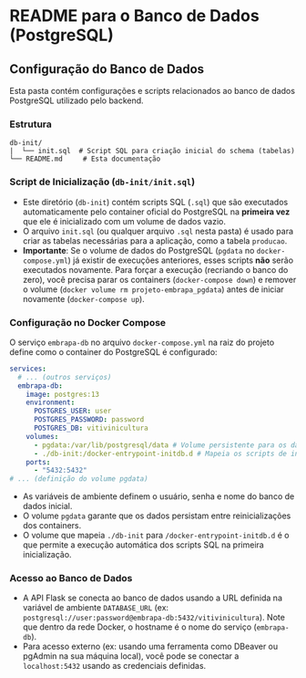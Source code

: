 # README para o Banco de Dados (PostgreSQL)

## Configuração do Banco de Dados

Esta pasta contém configurações e scripts relacionados ao banco de dados PostgreSQL utilizado pelo backend.

### Estrutura

```
db-init/
|  └── init.sql  # Script SQL para criação inicial do schema (tabelas)
└── README.md     # Esta documentação
```

### Script de Inicialização (`db-init/init.sql`)

-   Este diretório (`db-init`) contém scripts SQL (`.sql`) que são executados automaticamente pelo container oficial do PostgreSQL na **primeira vez** que ele é inicializado com um volume de dados vazio.
-   O arquivo `init.sql` (ou qualquer arquivo `.sql` nesta pasta) é usado para criar as tabelas necessárias para a aplicação, como a tabela `producao`.
-   **Importante**: Se o volume de dados do PostgreSQL (`pgdata` no `docker-compose.yml`) já existir de execuções anteriores, esses scripts **não** serão executados novamente. Para forçar a execução (recriando o banco do zero), você precisa parar os containers (`docker-compose down`) e remover o volume (`docker volume rm projeto-embrapa_pgdata`) antes de iniciar novamente (`docker-compose up`).

### Configuração no Docker Compose

O serviço `embrapa-db` no arquivo `docker-compose.yml` na raiz do projeto define como o container do PostgreSQL é configurado:

```yaml
services:
  # ... (outros serviços)
  embrapa-db:
    image: postgres:13
    environment:
      POSTGRES_USER: user
      POSTGRES_PASSWORD: password
      POSTGRES_DB: vitivinicultura
    volumes:
      - pgdata:/var/lib/postgresql/data # Volume persistente para os dados
      - ./db-init:/docker-entrypoint-initdb.d # Mapeia os scripts de init
    ports:
      - "5432:5432"
# ... (definição do volume pgdata)
```

-   As variáveis de ambiente definem o usuário, senha e nome do banco de dados inicial.
-   O volume `pgdata` garante que os dados persistam entre reinicializações dos containers.
-   O volume que mapeia `./db-init` para `/docker-entrypoint-initdb.d` é o que permite a execução automática dos scripts SQL na primeira inicialização.

### Acesso ao Banco de Dados

-   A API Flask se conecta ao banco de dados usando a URL definida na variável de ambiente `DATABASE_URL` (ex: `postgresql://user:password@embrapa-db:5432/vitivinicultura`). Note que dentro da rede Docker, o hostname é o nome do serviço (`embrapa-db`).
-   Para acesso externo (ex: usando uma ferramenta como DBeaver ou pgAdmin na sua máquina local), você pode se conectar a `localhost:5432` usando as credenciais definidas.

